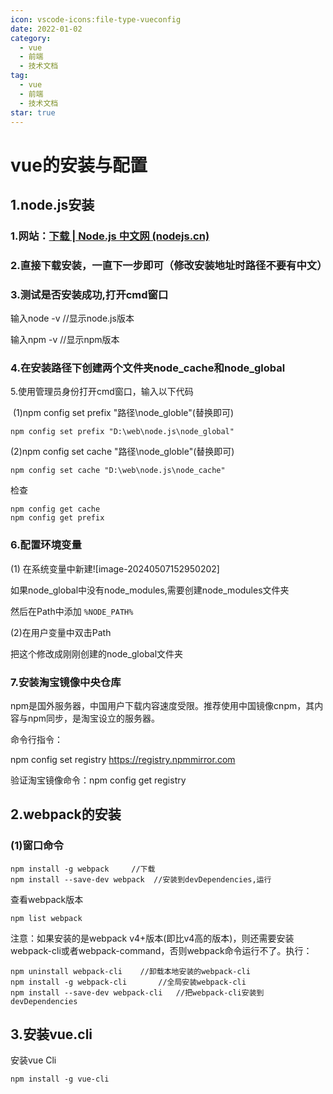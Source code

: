 ```yaml
---
icon: vscode-icons:file-type-vueconfig
date: 2022-01-02
category:
  - vue
  - 前端
  - 技术文档
tag:
  - vue
  - 前端
  - 技术文档
star: true
---
```

# vue的安装与配置

## 1.node.js安装

### 1.网站：[下载 | Node.js 中文网 (nodejs.cn)](https://nodejs.cn/download/)

### 2.直接下载安装，一直下一步即可（修改安装地址时路径不要有中文）

### 3.测试是否安装成功,打开cmd窗口

输入node -v 	//显示node.js版本

输入npm -v 	//显示npm版本



### 4.在安装路径下创建两个文件夹node_cache和node_global



5.使用管理员身份打开cmd窗口，输入以下代码

​	(1)npm config set prefix "路径\node_globle"(替换即可)

``` nmp
npm config set prefix "D:\web\node.js\node_global"
```

(2)npm config set cache "路径\node_globle"(替换即可)

```npm
npm config set cache "D:\web\node.js\node_cache"
```

检查

```npm
npm config get cache
npm config get prefix
```



### 6.配置环境变量

(1) 在系统变量中新建![image-20240507152950202]

如果node_global中没有node_modules,需要创建node_modules文件夹

然后在Path中添加 `%NODE_PATH%`



(2)在用户变量中双击Path


把这个修改成刚刚创建的node_global文件夹


### 7.安装淘宝镜像中央仓库

npm是国外服务器，中国用户下载内容速度受限。推荐使用中国镜像cnpm，其内容与npm同步，是淘宝设立的服务器。

命令行指令：

npm config set registry https://registry.npmmirror.com

验证淘宝镜像命令：npm config get registry

## 2.webpack的安装

### (1)窗口命令

```npm
npm install -g webpack     //下载
npm install --save-dev webpack  //安装到devDependencies,运行
```

查看webpack版本

`npm list webpack`

注意：如果安装的是webpack v4+版本(即比v4高的版本)，则还需要安装webpack-cli或者webpack-command，否则webpack命令运行不了。执行：

```
npm uninstall webpack-cli    //卸载本地安装的webpack-cli
npm install -g webpack-cli       //全局安装webpack-cli
npm install --save-dev webpack-cli   //把webpack-cli安装到devDependencies
```

## 3.安装vue.cli

安装vue Cli

```npm
npm install -g vue-cli
```



​      